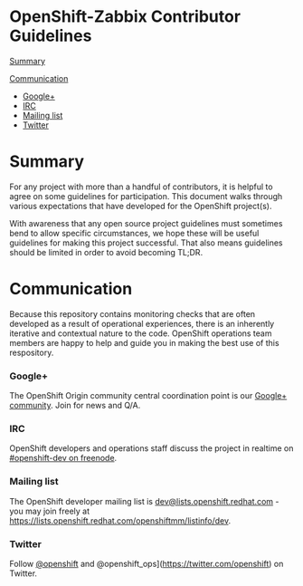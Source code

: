 OpenShift-Zabbix Contributor Guidelines
=======================================

[Summary](#summary)

[Communication](#communication)

* [Google+](#google)
* [IRC](#irc)
* [Mailing list](#mailing-list)
* [Twitter](#twitter)

Summary
=======

For any project with more than a handful of contributors, it is helpful to
agree on some guidelines for participation. This document walks through
various expectations that have developed for the OpenShift project(s).

With awareness that any open source project guidelines must sometimes bend to
allow specific circumstances, we hope these will be useful guidelines for 
making this project successful. That also means guidelines should be limited in
order to avoid becoming TL;DR.

Communication
=============

Because this repository contains monitoring checks that are often developed as
a result of operational experiences, there is an inherently iterative and
contextual nature to the code. OpenShift operations team members are happy to
help and guide you in making the best use of this respository.

### Google+ ###

The OpenShift Origin community central coordination point is our
[Google+ community](https://plus.google.com/communities/114361859072744017486).
Join for news and Q/A.

### IRC ###

OpenShift developers and operations staff discuss the project in realtime on [#openshift-dev on
freenode](http://webchat.freenode.net/?randomnick=1&channels=openshift-dev&uio=d4).

### Mailing list ###

The OpenShift developer mailing list is <dev@lists.openshift.redhat.com> - you
may join freely at
<https://lists.openshift.redhat.com/openshiftmm/listinfo/dev>.

### Twitter ###

Follow [@openshift](https://twitter.com/openshift) and
@openshift_ops](https://twitter.com/openshift) on Twitter.


